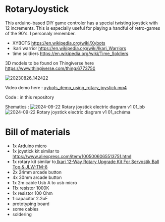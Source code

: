# RotaryJoystick
This arduino-based DIY game controler has a special twisting joystick with 12 increments. This is especially useful for playing a handful of retro-games of the 90's. I personaly remember.
- XYBOTS  https://en.wikipedia.org/wiki/Xybots
- Ikari warrior https://en.wikipedia.org/wiki/Ikari_Warriors
- time soldiers https://en.wikipedia.org/wiki/Time_Soldiers

3D models to be found on Thingiverse here
https://www.thingiverse.com/thing:6773750

![20230826_142422](https://github.com/user-attachments/assets/5e63fc64-675b-4e2e-8af0-e13196dbf1af)

Video demo here : [xybots_demo_using_rotary_joystick.mp4](https://github.com/hipe-0/RotaryJoystick/blob/main/xybots_demo_using_rotary_joystick.mp4)

Code : in this repository

Shematics : 
![2024-09-22 Rotary joystick electric diagram v1 01_bb](https://github.com/user-attachments/assets/eee5e9a2-cd70-4e86-9e9b-91b760cfec10)
![2024-09-22 Rotary joystick electric diagram v1 01_schéma](https://github.com/user-attachments/assets/276fe4b8-f0bd-45a6-ac37-1a3506ffe956)

# Bill of materials

- 1x Arduino micro
- 1x joystick kit similar to https://www.aliexpress.com/item/1005006065513751.html
- 1x rotary kit similar to[ Ikari 12-Way Rotary Upgrade Kit For Servostik Ball Top & JLW-TM-8 ](https://www.ultimarc.com/arcade-controls/joystick-accessories/ikari-12-way-rotary-upgrade-for-servostik-j-stik/)
- 2x 24mm arcade button
- 4x 30mm arcade button
- 1x 2m cable Usb A to usb micro
- 11x resistor 1000K
- 1x resistor 100 Ohm
- 1 capacitor 2.2uF
- prototyping board
- some cables
- soldering
